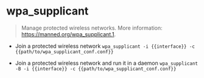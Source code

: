 # wpa_supplicant
> Manage protected wireless networks.
> More information: <https://manned.org/wpa_supplicant.1>.

- Join a protected wireless network
`wpa_supplicant -i {{interface}} -c {{path/to/wpa_supplicant_conf.conf}}`

- Join a protected wireless network and run it in a daemon
`wpa_supplicant -B -i {{interface}} -c {{path/to/wpa_supplicant_conf.conf}}`
